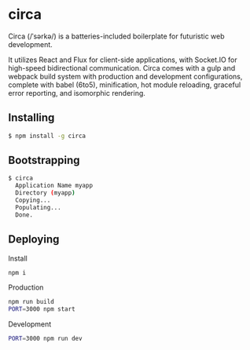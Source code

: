 # circa

Circa (/ˈsərkə/) is a batteries-included boilerplate for futuristic web development.

It utilizes React and Flux for client-side applications, with Socket.IO for high-speed bidirectional communication. Circa comes with a gulp and webpack build system with production and development configurations, complete with babel (6to5), minification, hot module reloading, graceful error reporting, and isomorphic rendering.

## Installing

```sh
$ npm install -g circa
```

## Bootstrapping

```sh
$ circa
  Application Name myapp
  Directory (myapp)
  Copying...
  Populating...
  Done.
```

## Deploying

Install
```sh
npm i
```

Production
```sh
npm run build
PORT=3000 npm start
```

Development
```sh
PORT=3000 npm run dev
```
